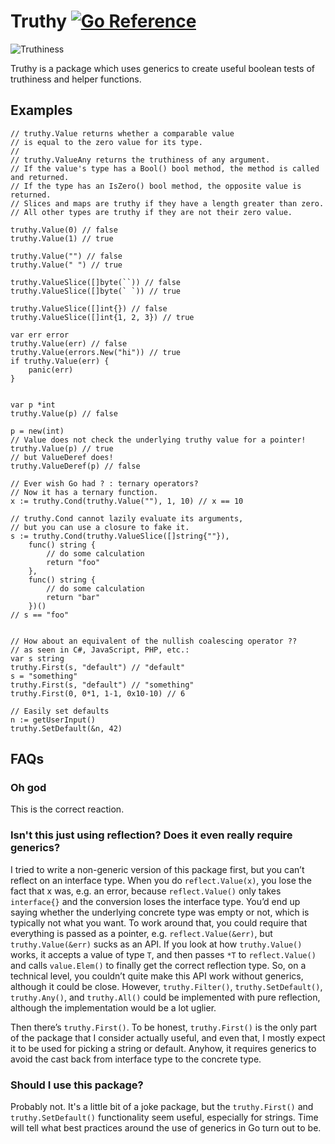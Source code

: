 # Truthy [![Go Reference](https://pkg.go.dev/badge/github.com/carlmjohnson/truthy.svg)](https://pkg.go.dev/github.com/carlmjohnson/truthy)

![Truthiness](https://user-images.githubusercontent.com/222245/136619462-f2bc5858-067f-4277-a813-b95c64b3cdac.png)

Truthy is a package which uses generics to create useful boolean tests of truthiness and helper functions.

## Examples

```
// truthy.Value returns whether a comparable value
// is equal to the zero value for its type.
//
// truthy.ValueAny returns the truthiness of any argument.
// If the value's type has a Bool() bool method, the method is called and returned.
// If the type has an IsZero() bool method, the opposite value is returned.
// Slices and maps are truthy if they have a length greater than zero.
// All other types are truthy if they are not their zero value.

truthy.Value(0) // false
truthy.Value(1) // true

truthy.Value("") // false
truthy.Value(" ") // true

truthy.ValueSlice([]byte(``)) // false
truthy.ValueSlice([]byte(` `)) // true

truthy.ValueSlice([]int{}) // false
truthy.ValueSlice([]int{1, 2, 3}) // true

var err error
truthy.Value(err) // false
truthy.Value(errors.New("hi")) // true
if truthy.Value(err) {
	panic(err)
}


var p *int
truthy.Value(p) // false

p = new(int)
// Value does not check the underlying truthy value for a pointer!
truthy.Value(p) // true
// but ValueDeref does!
truthy.ValueDeref(p) // false

// Ever wish Go had ? : ternary operators?
// Now it has a ternary function.
x := truthy.Cond(truthy.Value(""), 1, 10) // x == 10

// truthy.Cond cannot lazily evaluate its arguments,
// but you can use a closure to fake it.
s := truthy.Cond(truthy.ValueSlice([]string{""}),
	func() string {
		// do some calculation
		return "foo"
	},
	func() string {
		// do some calculation
		return "bar"
	})()
// s == "foo"


// How about an equivalent of the nullish coalescing operator ??
// as seen in C#, JavaScript, PHP, etc.:
var s string
truthy.First(s, "default") // "default"
s = "something"
truthy.First(s, "default") // "something"
truthy.First(0, 0*1, 1-1, 0x10-10) // 6

// Easily set defaults
n := getUserInput()
truthy.SetDefault(&n, 42)
```

## FAQs

### Oh god

This is the correct reaction.

### Isn't this just using reflection? Does it even really require generics?

I tried to write a non-generic version of this package first, but you can’t reflect on an interface type. When you do `reflect.Value(x)`, you lose the fact that x was, e.g. an error, because `reflect.Value()` only takes `interface{}` and the conversion loses the interface type. You’d end up saying whether the underlying concrete type was empty or not, which is typically not what you want. To work around that, you could require that everything is passed as a pointer, e.g. `reflect.Value(&err)`, but `truthy.Value(&err)` sucks as an API. If you look at how `truthy.Value()` works, it accepts a value of type `T`, and then passes `*T` to `reflect.Value()` and calls `value.Elem()` to finally get the correct reflection type. So, on a technical level, you couldn’t quite make this API work without generics, although it could be close. However, `truthy.Filter()`, `truthy.SetDefault()`, `truthy.Any()`, and `truthy.All()` could be implemented with pure reflection, although the implementation would be a lot uglier.

Then there’s `truthy.First()`. To be honest, `truthy.First()` is the only part of the package that I consider actually useful, and even that, I mostly expect it to be used for picking a string or default. Anyhow, it requires generics to avoid the cast back from interface type to the concrete type.

### Should I use this package?
Probably not. It's a little bit of a joke package, but the `truthy.First()` and `truthy.SetDefault()` functionality seem useful, especially for strings. Time will tell what best practices around the use of generics in Go turn out to be.
